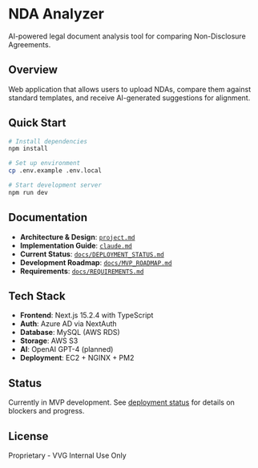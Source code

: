 # NDA Analyzer

AI-powered legal document analysis tool for comparing Non-Disclosure Agreements.

## Overview

Web application that allows users to upload NDAs, compare them against standard templates, and receive AI-generated suggestions for alignment.

## Quick Start

```bash
# Install dependencies
npm install

# Set up environment
cp .env.example .env.local

# Start development server
npm run dev
```

## Documentation

- **Architecture & Design**: [`project.md`](project.md)
- **Implementation Guide**: [`claude.md`](claude.md)  
- **Current Status**: [`docs/DEPLOYMENT_STATUS.md`](docs/DEPLOYMENT_STATUS.md)
- **Development Roadmap**: [`docs/MVP_ROADMAP.md`](docs/MVP_ROADMAP.md)
- **Requirements**: [`docs/REQUIREMENTS.md`](docs/REQUIREMENTS.md)

## Tech Stack

- **Frontend**: Next.js 15.2.4 with TypeScript
- **Auth**: Azure AD via NextAuth
- **Database**: MySQL (AWS RDS)
- **Storage**: AWS S3
- **AI**: OpenAI GPT-4 (planned)
- **Deployment**: EC2 + NGINX + PM2

## Status

Currently in MVP development. See [deployment status](docs/DEPLOYMENT_STATUS.md) for details on blockers and progress.

## License

Proprietary - VVG Internal Use Only